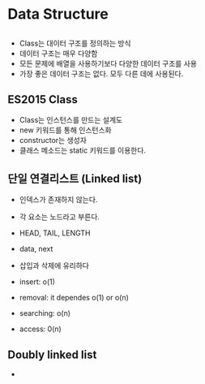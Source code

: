# Data Structure

##

- Class는 대이터 구조를 정의하는 방식
- 데이터 구조는 매우 다양함
- 모든 문제에 배열을 사용하기보다 다양한 데이터 구조를 사용
- 가장 좋은 데이터 구조는 없다. 모두 다른 데에 사용된다.

## ES2015 Class

- Class는 인스턴스를 만드는 설계도
- new 키워드를 통해 인스턴스화
- constructor는 생성자
- 클래스 메소드는 static 키워드를 이용한다.

## 단일 연결리스트 (Linked list)

- 인덱스가 존재하지 않는다.
- 각 요소는 노드라고 부른다.
- HEAD, TAIL, LENGTH
- data, next
- 삽입과 삭제에 유리하다

- insert: o(1)
- removal: it dependes o(1) or o(n)
- searching: o(n)
- access: 0(n)

## Doubly linked list

-

